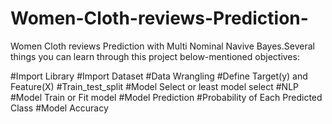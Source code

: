 # Women-Cloth-reviews-Prediction-
Women Cloth reviews Prediction with Multi Nominal Navive Bayes.Several things you can learn through this project below-mentioned objectives:

#Import Library #Import Dataset #Data Wrangling #Define Target(y) and Feature(X) #Train_test_split #Model Select or least model select #NLP #Model Train or Fit model #Model Prediction #Probability of Each Predicted Class #Model Accuracy 
